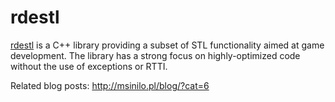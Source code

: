 # rdestl

[rdestl](https://github.com/msinilo/rdestl) is a C++ library providing a subset of STL functionality aimed at game development. The library has a strong focus on highly-optimized code without the use of exceptions or RTTI.

Related blog posts: http://msinilo.pl/blog/?cat=6

